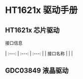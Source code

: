 HT1621x 驱动手册
====


HT1621x 芯片驱动
----
接口信息

| :---: | :---: | :---: |
| 接口名称 |  |  |





GDC03849 液晶驱动
----



